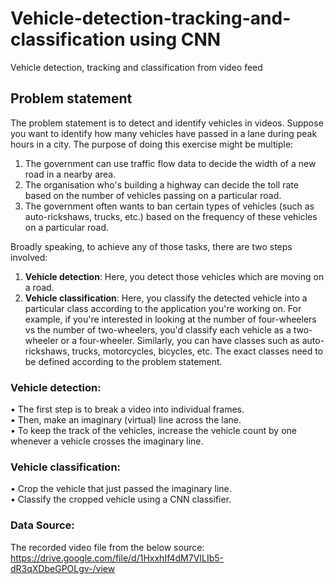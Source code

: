 # Vehicle-detection-tracking-and-classification using CNN
Vehicle detection, tracking and classification from video feed

## Problem statement  
The problem statement is to detect and identify vehicles in videos. Suppose you want to identify how many vehicles have passed in a lane during peak hours in a city. The purpose of doing this exercise might be multiple:  
1.	The government can use traffic flow data to decide the width of a new road in a nearby area.  
2.	The organisation who's building a highway can decide the toll rate based on the number of vehicles passing on a particular road.  
3.	The government often wants to ban certain types of vehicles (such as auto-rickshaws, trucks, etc.) based on the frequency of these vehicles on a particular road.  
 
Broadly speaking, to achieve any of those tasks, there are two steps involved:  
1.	**Vehicle detection**: Here, you detect those vehicles which are moving on a road.
2.	**Vehicle classification**: Here, you classify the detected vehicle into a particular class according to the application you're working on. For example, if you're interested in looking at the number of four-wheelers vs the number of two-wheelers, you'd classify each vehicle as a two-wheeler or a four-wheeler. Similarly, you can have classes such as auto-rickshaws, trucks, motorcycles, bicycles, etc. The exact classes need to be defined according to the problem statement.  


### Vehicle detection:  
•	The first step is to break a video into individual frames.  
•	Then, make an imaginary (virtual) line across the lane.  
•	To keep the track of the vehicles, increase the vehicle count by one whenever a vehicle crosses the imaginary line.  
 
### Vehicle classification:
•	Crop the vehicle that just passed the imaginary line.  
•	Classify the cropped vehicle using a CNN classifier.  

### Data Source:  
The recorded video file from the below source:  
https://drive.google.com/file/d/1HxxhIf4dM7VILIb5-dR3qXDbeGPOLgv-/view  







